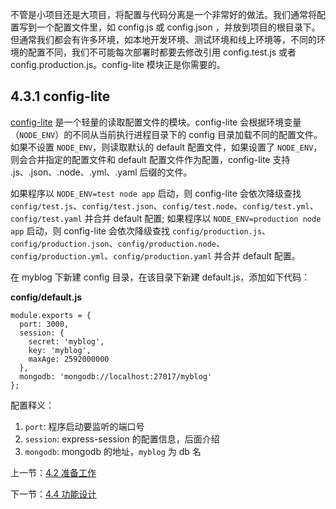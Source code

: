 不管是小项目还是大项目，将配置与代码分离是一个非常好的做法。我们通常将配置写到一个配置文件里，如 config.js 或 config.json ，并放到项目的根目录下。但通常我们都会有许多环境，如本地开发环境、测试环境和线上环境等，不同的环境的配置不同，我们不可能每次部署时都要去修改引用 config.test.js 或者 config.production.js。config-lite 模块正是你需要的。

## 4.3.1 config-lite

[config-lite](https://www.npmjs.com/package/config-lite) 是一个轻量的读取配置文件的模块。config-lite 会根据环境变量（`NODE_ENV`）的不同从当前执行进程目录下的 config 目录加载不同的配置文件。如果不设置 `NODE_ENV`，则读取默认的 default 配置文件，如果设置了 `NODE_ENV`，则会合并指定的配置文件和 default 配置文件作为配置，config-lite 支持 .js、.json、.node、.yml、.yaml 后缀的文件。

如果程序以 `NODE_ENV=test node app` 启动，则 config-lite 会依次降级查找 `config/test.js`、`config/test.json`、`config/test.node`、`config/test.yml`、`config/test.yaml` 并合并 default 配置; 如果程序以 `NODE_ENV=production node app` 启动，则 config-lite 会依次降级查找 `config/production.js`、`config/production.json`、`config/production.node`、`config/production.yml`、`config/production.yaml` 并合并 default 配置。

在 myblog 下新建 config 目录，在该目录下新建 default.js，添加如下代码：

**config/default.js**

```
module.exports = {
  port: 3000,
  session: {
    secret: 'myblog',
    key: 'myblog',
    maxAge: 2592000000
  },
  mongodb: 'mongodb://localhost:27017/myblog'
};
```

配置释义：

1. `port`: 程序启动要监听的端口号
2. `session`: express-session 的配置信息，后面介绍
3. `mongodb`: mongodb 的地址，`myblog` 为 db 名

上一节：[4.2 准备工作](https://github.com/hedahang/myblog/blob/master/book/4.2%20%E5%87%86%E5%A4%87%E5%B7%A5%E4%BD%9C.md)

下一节：[4.4 功能设计](https://github.com/hedahang/myblog/blob/master/book/4.4%20%E5%8A%9F%E8%83%BD%E8%AE%BE%E8%AE%A1.md)